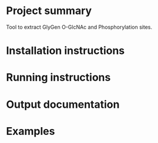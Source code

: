 # Project summary
Tool to extract GlyGen O-GlcNAc and Phosphorylation sites.

# Installation instructions

# Running instructions

# Output documentation

# Examples
